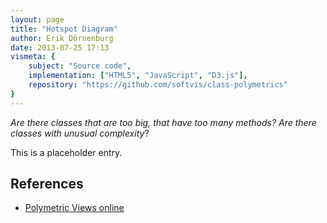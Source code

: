 ```yaml
---
layout: page
title: "Hotspot Diagram"
author: Erik Dörnenburg
date: 2013-07-25 17:13
vismeta: {
	subject: "Source code",
	implementation: ["HTML5", "JavaScript", "D3.js"],
	repository: "https://github.com/softvis/class-polymetrics"
}
---
```

                                            
_Are there classes that are too big, that have too many methods?_ _Are there classes with unusual complexity_?
                                               
This is a placeholder entry. 

## References

- [Polymetric Views online](http://softvis.github.io/polymetric-views/public/polymetrics.html)
